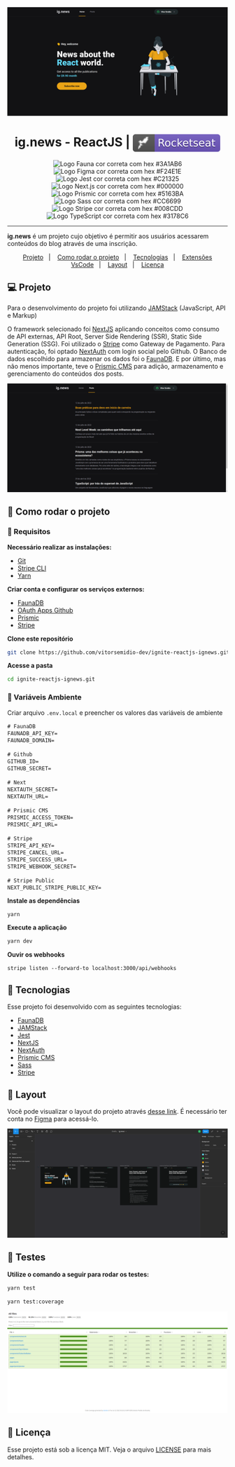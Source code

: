 <img src=".github/home-ig-news.png" />

<h1 align="center">
   ig.news - ReactJS | <img alt="badge rocketseat" align="center" src=".github\rocket.svg">
</h1>

<p align="center">
<img src="https://img.shields.io/static/v1?logo=Fauna&logoColor=3A1AB6&label=Fauna&message=FaunaDB&color=3A1AB6" alt="Logo Fauna cor correta com hex #3A1AB6" />
<img src="https://img.shields.io/static/v1?logo=Figma&logoColor=F24E1E&label=Figma&message=Figma&color=F24E1E" alt="Logo Figma cor correta com hex #F24E1E" />
<img src="https://img.shields.io/static/v1?logo=Jest&logoColor=C21325&label=Jest&message=Jest&color=C21325" alt="Logo Jest cor correta com hex #C21325" />
<img src="https://img.shields.io/static/v1?logo=Next.js&logoColor=000000&label=Next.js&message=Next.js&color=000000" alt="Logo Next.js cor correta com hex #000000"  />
<img src="https://img.shields.io/static/v1?logo=Prismic&logoColor=5163BA&label=Prismic&message=Prismic&color=5163BA" alt="Logo Prismic cor correta com hex #5163BA"  />
<img src="https://img.shields.io/static/v1?logo=Sass&logoColor=CC6699&label=Sass&message=Sass&color=CC6699" alt="Logo Sass cor correta com hex #CC6699"  />
<img src="https://img.shields.io/static/v1?logo=Stripe&logoColor=008CDD&label=Stripe&message=Stripe&color=008CDD" alt="Logo Stripe cor correta com hex #008CDD"  />
<img src="https://img.shields.io/static/v1?logo=TypeScript&logoColor=3178C6&label=TypeScript&message=TypeScript&color=3178C6" alt="Logo TypeScript cor correta com hex #3178C6"  />
</p>

---

**ig.news** é um projeto cujo objetivo é permitir aos usuários acessarem conteúdos do blog através de uma inscrição.

<p align="center">
  <a href="#-projeto">Projeto</a>&nbsp;&nbsp;&nbsp;|&nbsp;&nbsp;&nbsp;
  <a href="#-como-rodar-o-projeto">Como rodar o projeto</a>&nbsp;&nbsp;&nbsp;|&nbsp;&nbsp;&nbsp;
  <a href="#-tecnologias">Tecnologias</a>&nbsp;&nbsp;&nbsp;|&nbsp;&nbsp;&nbsp;
  <a href="#-extensões-vscode">Extensões VsCode</a>&nbsp;&nbsp;&nbsp;|&nbsp;&nbsp;&nbsp;
  <a href="#-layout">Layout</a>&nbsp;&nbsp;&nbsp;|&nbsp;&nbsp;&nbsp;
  <a href="#-licença">Licença</a>
</p>

## 💻 Projeto

Para o desenvolvimento do projeto foi utilizando [JAMStack](https://jamstack.org/) (JavaScript, API e Markup)

O framework selecionado foi [NextJS](https://nextjs.org/) aplicando conceitos como consumo de API externas, API Root, Server Side Rendering (SSR), Static Side Generation (SSG). Foi utilizado o [Stripe](https://stripe.com/br) como Gateway de Pagamento. Para autenticação, foi optado [NextAuth](https://next-auth.js.org/) com login social pelo Github. O Banco de dados escolhido para armazenar os dados foi o [FaunaDB](https://fauna.com/). E por último, mas não menos importante, teve o [Prismic CMS](https://prismic.io/) para adição, armazenamento e gerenciamento do conteúdos dos posts.

<img src=".github/posts-ig-news.png" />

## 🧭 Como rodar o projeto

### 🚨 Requisitos

**Necessário realizar as instalações:**

- [Git](https://git-scm.com/)
- [Stripe CLI](https://stripe.com/docs/stripe-cli)
- [Yarn](https://classic.yarnpkg.com/lang/en/)

**Criar conta e configurar os serviços externos:**

- [FaunaDB](https://fauna.com/)
- [OAuth Apps Github](https://github.com/settings/developers)
- [Prismic](https://prismic.io/)
- [Stripe](https://stripe.com/br)

**Clone este repositório**

```bash
git clone https://github.com/vitorsemidio-dev/ignite-reactjs-ignews.git
```

**Acesse a pasta**

```bash
cd ignite-reactjs-ignews.git
```

### 🔑 Variáveis Ambiente

Criar arquivo `.env.local` e preencher os valores das variáveis de ambiente

```env
# FaunaDB
FAUNADB_API_KEY=
FAUNADB_DOMAIN=

# Github
GITHUB_ID=
GITHUB_SECRET=

# Next
NEXTAUTH_SECRET=
NEXTAUTH_URL=

# Prismic CMS
PRISMIC_ACCESS_TOKEN=
PRISMIC_API_URL=

# Stripe
STRIPE_API_KEY=
STRIPE_CANCEL_URL=
STRIPE_SUCCESS_URL=
STRIPE_WEBHOOK_SECRET=

# Stripe Public
NEXT_PUBLIC_STRIPE_PUBLIC_KEY=
```

**Instale as dependências**

```bash
yarn
```

**Execute a aplicação**

```bash
yarn dev
```

**Ouvir os webhooks**

```
stripe listen --forward-to localhost:3000/api/webhooks
```

## 🚀 Tecnologias

Esse projeto foi desenvolvido com as seguintes tecnologias:

- [FaunaDB](https://fauna.com/)
- [JAMStack](https://jamstack.org/)
- [Jest](https://jestjs.io/pt-BR/)
- [NextJS](https://nextjs.org/)
- [NextAuth](https://next-auth.js)
- [Prismic CMS](https://prismic.io/)
- [Sass](https://sass-lang.com/)
- [Stripe](https://stripe.com/br)


## 🔖 Layout

Você pode visualizar o layout do projeto através [desse link](https://www.figma.com/community/file/1120711251998877938). É necessário ter conta no [Figma](https://figma.com) para acessá-lo.

<img src=".github/ig-news-figma.png" />

## 🧪 Testes

**Utilize o comando a seguir para rodar os testes:**

```bash
yarn test
```

```bash
yarn test:coverage
```

<img src=".github/teste-coverage.png" alt="Cobertura dos testes | Test Coverage"/>

## 📝 Licença

Esse projeto está sob a licença MIT. Veja o arquivo [LICENSE](LICENSE) para mais detalhes.
